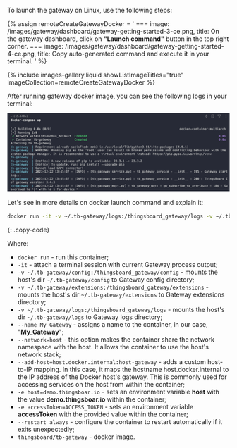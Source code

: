 To launch the gateway on Linux, use the following steps:

{% assign remoteCreateGatewayDocker = '
    ===
        image: /images/gateway/dashboard/gateway-getting-started-3-ce.png,
        title: On the gateway dashboard, click on **"Launch command"** button in the top right corner.
    ===
        image: /images/gateway/dashboard/gateway-getting-started-4-ce.png,
        title: Copy auto-generated command and execute it in your terminal.
'
%}

{% include images-gallery.liquid showListImageTitles="true" imageCollection=remoteCreateGatewayDocker %}

After running gateway docker image, you can see the following logs in your terminal:

![](/images/gateway/dashboard/launch-gateway-docker.png)

Let's see in more details on docker launch command and explain it:
```bash
docker run -it -v ~/.tb-gateway/logs:/thingsboard_gateway/logs -v ~/.tb-gateway/extensions:/thingsboard_gateway/extensions -v ~/.tb-gateway/config:/thingsboard_gateway/config --name My_Gateway --network=host --add-host=host.docker.internal:host-gateway -e host=demo.thingsboar.io -e accessToken=ACCESS_TOKEN --restart always thingsboard/tb-gateway
```
{: .copy-code}

Where:
- `docker run` - run this container;
- `-it` - attach a terminal session with current Gateway process output;
- `-v ~/.tb-gateway/config:/thingsboard_gateway/config` - mounts the host's dir `~/.tb-gateway/config` to Gateway config  directory;
- `-v ~/.tb-gateway/extensions:/thingsboard_gateway/extensions` - mounts the host's dir `~/.tb-gateway/extensions` to Gateway extensions  directory;
- `-v ~/.tb-gateway/logs:/thingsboard_gateway/logs` - mounts the host's dir `~/.tb-gateway/logs` to Gateway logs  directory;
- `--name My_Gateway` - assigns a name to the container, in our case, "**My_Gateway**";
- `--network=host` - this option makes the container share the network namespace with the host. It allows the container to use the host's network stack;
- `--add-host=host.docker.internal:host-gateway` - adds a custom host-to-IP mapping. In this case, it maps the hostname host.docker.internal to the IP address of the Docker host's gateway. This is commonly used for accessing services on the host from within the container;
- `-e host=demo.thingsboar.io` - sets an environment variable **host** with the value **demo.thingsboar.io** within the container;
- `-e accessToken=ACCESS_TOKEN` - sets an environment variable **accessToken** with the provided value within the container;
- `--restart always` - configure the container to restart automatically if it exits unexpectedly;
- `thingsboard/tb-gateway` - docker image.
